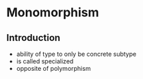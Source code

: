 # Monomorphism



## Introduction

- ability of type to only be concrete subtype
- is called specialized
- opposite of polymorphism
